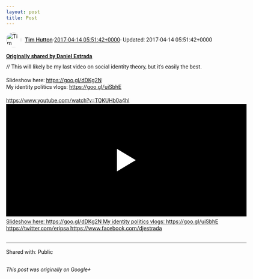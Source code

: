 ```yaml
---
layout: post
title: Post
---
```


<html><head><meta charset="utf-8"><title>Google+ post</title><style>body {font: 11pt Roboto, Arial, sans-serif; max-width: 640px; margin: 24px;}.author-photo {border-radius: 50%; margin-right: 10px; width: 40px;}.author {font-weight: 500;}.main-content {margin: 15px 0 15px;}.post-title {font-weight: bold;}.location {display: block; margin-top: 15px;}.location img {float: left; margin-right: 5px; width: 20px;}.media-link {display: inline-block; max-width: 100%; vertical-align: top;}.media-link p {margin-top: 5px; max-height: 4em; overflow: scroll;}.media {max-height: 100vh; max-width: 100%;}.video-placeholder {background: black; display: flex; height: 300px; max-width: 100%; width: 640px;}.play-icon {border-bottom: 30px solid transparent; border-left: 50px solid white; border-top: 30px solid transparent; color: white; margin: auto;}.album {max-height: 800px; overflow: scroll; width: calc(100vw - 48px);}.album .media-link {margin-right: 5px; max-width: 250px;}.album .media {max-height: 250px;}.link-embed {border-top: 1px solid lightgrey; display: block; margin-top: 20px;}.link-embed img {max-width: 100%;}.inline-link-embed {display: block;}.inline-link-embed img {vertical-align: middle;}.link-title {display: inline-block; font-size: medium; font-weight: 300; padding-left: 1em;}.reshare-attribution {display: block; font-weight: bold; margin-bottom: 10px;}.poll-image {margin-bottom: 5px; max-height: 300px; max-width: 500px;}.poll-choice {align-items: center; display: flex; margin-bottom: 5px; max-width: 500px;}.poll-choice-percentage {background-color: lightblue; height: 100%; left: 0; position: absolute; z-index: -1;}.poll-choice-selected {margin-right: 5px;}.poll-choice-results {border: 1px solid lightgray; border-radius: 5px; display: flex; line-height: 40px; overflow: hidden; padding: 0 8px; position: relative;}.poll-choice-results, .poll-choice-description {flex-grow: 1; margin-right: 10px;}.poll-choice-image {width: 100%;}.poll-choice-image, .poll-choice-image img {max-height: 40px; max-width: 100px;}.poll-choice-votes {max-height: 100px; overflow: auto;}.plus-entity-embed {color: black; display: block; text-decoration: none;}.plus-entity-embed-cover-photo {max-height: 300px; max-width: 100%;}.plus-entity-embed-info {padding: 0 1em 1em;}.plus-entity-embed-info h2 {font-weight: 500; margin: 10px 0;}.plus-entity-embed-info p {font-size: small; margin: 0;}.collection-owner-avatar {border-radius: 50%; border: 2px solid white; height: 40px; margin-top: -22px;}.visibility {padding: 1em 0; border-top: 1px solid grey;}.post-activity {padding: 1em 0; border-top: 1px solid grey;}.comments {border-top: 1px solid gray; padding-top: 1em;}.comment + .comment {margin-top: 1em;}.comment .media-link, .comment .inline-link-embed {margin-top: 5px;}</style></head><body><div style="margin-bottom:1em;"><div style="display:flex; align-items:center"><img class="author-photo" src="https://lh4.googleusercontent.com/-epo4ZZKNqEw/AAAAAAAAAAI/AAAAAAAAVSU/qu3LpcHEnoQ/s64-c/photo.jpg" alt="Tim Hutton"><a href="https://plus.google.com/+TimHutton" target="_blank" class="author">Tim Hutton</a> - <a target="_blank" href="https://plus.google.com/+TimHutton/posts/DERnpPhVM95">2017-04-14 05:51:42+0000</a><span> - Updated: 2017-04-14 05:51:42+0000</span></div><div class="main-content"></div><div><a target="_blank" href="https://plus.google.com/+DanielEstrada/posts/cos2Gb1AYyu" class="reshare-attribution">Originally shared by Daniel Estrada</a>// This will likely be my last video on social identity theory, but it&#39;s easily the best. <br><br>Slideshow here: <a rel="nofollow" target="_blank" href="https://goo.gl/dDKg2N" class="ot-anchor bidi_isolate" jslog="10929; track:click" dir="ltr">https://goo.gl/dDKg2N</a><br>My identity politics vlogs: <a rel="nofollow" target="_blank" href="https://goo.gl/uiSbhE" class="ot-anchor bidi_isolate" jslog="10929; track:click" dir="ltr">https://goo.gl/uiSbhE</a><br><br><a rel="nofollow" target="_blank" href="https://www.youtube.com/watch?v=TQKUHb0a4hI" class="ot-anchor bidi_isolate" jslog="10929; track:click" dir="ltr">https://www.youtube.com/watch?v=TQKUHb0a4hI</a><a href="https://www.youtube.com/watch?v=TQKUHb0a4hI" target="_blank" class="media-link"><div class="video-placeholder" title="Slideshow here: https://goo.gl/dDKg2N My identity politics vlogs: https://goo.gl/uiSbhE https://twitter.com/eripsa https://www.facebook.com/djestrada"><span class="play-icon"></span></div><p>Slideshow here: https://goo.gl/dDKg2N My identity politics vlogs: https://goo.gl/uiSbhE https://twitter.com/eripsa https://www.facebook.com/djestrada</p></a></div></div><div class="visibility">Shared with: Public</div></body></html>

<i>This post was originally on Google+</i>